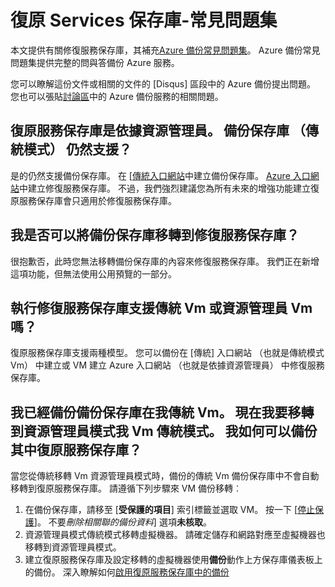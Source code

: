<properties
   pageTitle="修復服務地窖常見問題集 |Microsoft Azure"
   description="這個版本的常見問題集支援 Azure 備份 service 的公用預覽版本。 常見問題備份代理程式、 備份和保留、 復原、 安全性和 Azure 備份解決方案其他常見問題的解答。"
   services="backup"
   documentationCenter=""
   authors="markgalioto"
   manager="jwhit"
   editor=""
   keywords="備份的方案。備份服務"/>

<tags
   ms.service="backup"
   ms.workload="storage-backup-recovery"
     ms.tgt_pltfrm="na"
     ms.devlang="na"
     ms.topic="get-started-article"
     ms.date="10/21/2016"
     ms.author="trinadhk; markgal; jimpark;"/>

# <a name="recovery-services-vault---faq"></a>復原 Services 保存庫-常見問題集


本文提供有關修復服務保存庫，其補充[Azure 備份常見問題集](backup-azure-backup-faq.md)。 Azure 備份常見問題集提供完整的問與答備份 Azure 服務。  

您可以瞭解這份文件或相關的文件的 [Disqus] 區段中的 Azure 備份提出問題。 您也可以張貼[討論區](https://social.msdn.microsoft.com/forums/azure/home?forum=windowsazureonlinebackup)中的 Azure 備份服務的相關問題。

## <a name="recovery-services-vaults-are-resource-manager-based-are-backup-vaults-classic-mode-still-supported-br"></a>復原服務保存庫是依據資源管理員。 備份保存庫 （傳統模式） 仍然支援？ <br/>
是的仍然支援備份保存庫。 在 [[傳統入口網站](https://manage.windowsazure.com)中建立備份保存庫。 [Azure 入口網站](https://portal.azure.com)中建立修復服務保存庫。 不過，我們強烈建議您為所有未來的增強功能建立復原服務保存庫會只適用於修復服務保存庫。

## <a name="can-i-migrate-a-backup-vault-to-a-recovery-services-vault-br"></a>我是否可以將備份保存庫移轉到修復服務保存庫？ <br/>
很抱歉否，此時您無法移轉備份保存庫的內容來修復服務保存庫。 我們正在新增這項功能，但無法使用公用預覽的一部分。

## <a name="do-recovery-services-vaults-support-classic-vms-or-resource-manager-based-vms-br"></a>執行修復服務保存庫支援傳統 Vm 或資源管理員 Vm 嗎？ <br/>
復原服務保存庫支援兩種模型。  您可以備份在 [傳統] 入口網站 （也就是傳統模式 Vm） 中建立或 VM 建立 Azure 入口網站 （也就是依據資源管理員） 中修復服務保存庫。

## <a name="i-have-backed-up-my-classic-vms-in-backup-vault-now-i-want-to-migrate-my-vms-from-classic-mode-to-resource-manager-mode--how-can-i-backup-them-in-recovery-services-vault"></a>我已經備份備份保存庫在我傳統 Vm。 現在我要移轉到資源管理員模式我 Vm 傳統模式。  我如何可以備份其中復原服務保存庫？
當您從傳統移轉 Vm 資源管理員模式時，備份的傳統 Vm 備份保存庫中不會自動移轉到復原服務保存庫。 請遵循下列步驟來 VM 備份移轉︰

1. 在備份保存庫，請移至 [**受保護的項目**] 索引標籤並選取 VM。 按一下 [[停止保護](backup-azure-manage-vms-classic.md#stop-protecting-virtual-machines)]。 不要*刪除相關聯的備份資料*] 選項**未核取**。
2. 資源管理員模式傳統模式移轉虛擬機器。 請確定儲存和網路對應至虛擬機器也移轉到資源管理員模式。
3. 建立復原服務保存庫及設定移轉的虛擬機器使用**備份**動作上方保存庫儀表板上的備份。 深入瞭解如何[啟用復原服務保存庫中的備份](backup-azure-vms-first-look-arm.md)
